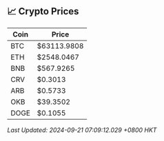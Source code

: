 ## 📈 Crypto Prices

| Coin | Price |
| ---- | ----- |
| BTC | $63113.9808 |
| ETH | $2548.0467 |
| BNB | $567.9265 |
| CRV | $0.3013 |
| ARB | $0.5733 |
| OKB | $39.3502 |
| DOGE | $0.1055 |

_Last Updated: 2024-09-21 07:09:12.029 +0800 HKT_